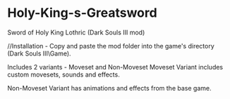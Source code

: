 # Holy-King-s-Greatsword
Sword of Holy King Lothric (Dark Souls III mod)


//Installation -
Copy and paste the mod folder into the game's directory (Dark Souls III\Game).

Includes 2 variants - Moveset and Non-Moveset
Moveset Variant includes custom movesets, sounds and effects.

Non-Moveset Variant has animations and effects from the base game.


